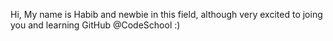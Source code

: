 Hi, My name is Habib and newbie in this field, although very excited to joing you and learning GitHub @CodeSchool :)

